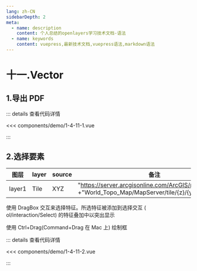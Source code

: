 ```yaml
---
lang: zh-CN
sidebarDepth: 2
meta:
  - name: description
    content: 个人总结的openlayers学习技术文档-语法
  - name: keywords
    content: vuepress,最新技术文档,vuepress语法,markdown语法
---
```


# 十一.Vector

## 1.导出 PDF

  <Container url="https://zhoubichuan.com/resume/demo/?type=openlayers&name=1-4-11-1.vue" />

::: details 查看代码详情

<<< components/demo/1-4-11-1.vue

:::

## 2.选择要素

| 图层   | layer | source | 备注                                                                                                 |
| ------ | ----- | ------ | ---------------------------------------------------------------------------------------------------- |
| layer1 | Tile  | XYZ    | "https://server.arcgisonline.com/ArcGIS/rest/services/" +"World_Topo_Map/MapServer/tile/{z}/{y}/{x}" |

使用 DragBox 交互来选择特征。所选特征被添加到选择交互 ( ol/interaction/Select) 的特征叠加中以突出显示

使用 Ctrl+Drag(Command+Drag 在 Mac 上) 绘制框

  <Container url="https://zhoubichuan.com/resume/demo/?type=openlayers&name=1-4-11-2.vue" />

::: details 查看代码详情

<<< components/demo/1-4-11-2.vue

:::
